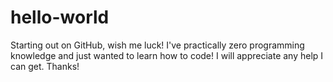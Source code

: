 # hello-world
Starting out on GitHub, wish me luck!
I've practically zero programming knowledge and just wanted to learn how to code!
I will appreciate any help I can get. Thanks!
